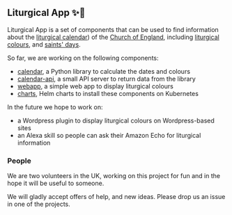 ## Liturgical App ✨📖

Liturgical App is a set of components that can be used to find information about the [liturgical calendar]()) of the [Church of England](https://en.wikipedia.org/wiki/Church_of_England), including
[liturgical colours](https://en.wikipedia.org/wiki/Liturgical_colours), and [saints' days](https://en.wikipedia.org/wiki/Calendar_of_saints_(Church_of_England)).

So far, we are working on the following components:

* [calendar](https://github.com/liturgical-app/calendar), a Python library to calculate the dates and colours
* [calendar-api](https://github.com/liturgical-app/calendar-api), a small API server to return data from the library
* [webapp](https://github.com/liturgical-app/webapp), a simple web app to display liturgical colours
* [charts](https://github.com/liturgical-app/charts), Helm charts to install these components on Kubernetes

In the future we hope to work on:

* a Wordpress plugin to display liturgical colours on Wordpress-based sites
* an Alexa skill so people can ask their Amazon Echo for liturgical information

### People

We are two volunteers in the UK, working on this project for fun and in the hope it will be useful to someone.

We will gladly accept offers of help, and new ideas. Please drop us an issue in one of the projects.
